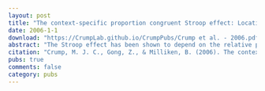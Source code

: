 ```yaml
---
layout: post
title: "The context-specific proportion congruent Stroop effect: Location as a contextual cue"
date: 2006-1-1
download: "https://CrumpLab.github.io/CrumpPubs/Crump et al. - 2006.pdf"
abstract: "The Stroop effect has been shown to depend on the relative proportion of congruent and incongru- ent trials. This effect is commonly attributed to experiment-wide word-reading strategies that change as a function of proportion congruent. Recently, Jacoby, Lindsay, and Hessels (2003) reported an item- specific proportion congruent effect that cannot be due to these strategies and instead may reflect rapid, stimulus driven control over word-reading processes. However, an item-specific proportion congruent effect may also reflect learned associations between color word identities and responses. In two experiments, we demonstrate a context-specific proportion congruent effect that cannot be explained by such word–response associations. Our results suggest that processes other than learning of word–response associations can produce contextual control over Stroop interference."
citation: "Crump, M. J. C., Gong, Z., & Milliken, B. (2006). The context-specific proportion congruent effect: Location as a contextual cue. Psychonomic Bulletin & Review, 13, 316-321."
pubs: true
comments: false
category: pubs
---
```

